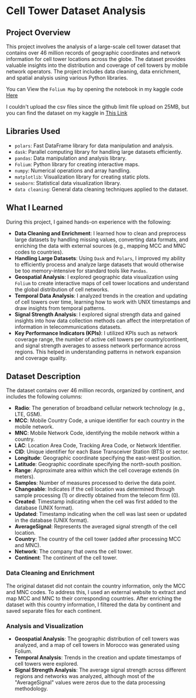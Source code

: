 # Cell Tower Dataset Analysis

## Project Overview

This project involves the analysis of a large-scale cell tower dataset that contains over 46 million records of geographic coordinates and network information for cell tower locations across the globe. The dataset provides valuable insights into the distribution and coverage of cell towers by mobile network operators. The project includes data cleaning, data enrichment, and spatial analysis using various Python libraries.

You can View the `Folium Map` by opening the notebook in my kaggle code [Here](https://www.kaggle.com/code/zakariaeyoussefi/cell-tower-analysis)


I couldn't upload the csv files since the github limit file upload on 25MB, but you can find the dataset on my kaggle in [This Link](https://www.kaggle.com/datasets/zakariaeyoussefi/cell-towers-worldwide-location-data-by-continent)
## Libraries Used

- `polars`: Fast DataFrame library for data manipulation and analysis.
- `dask`: Parallel computing library for handling large datasets efficiently.
- `pandas`: Data manipulation and analysis library.
- `Folium`: Python library for creating interactive maps.
- `numpy`: Numerical operations and array handling.
- `matplotlib`: Visualization library for creating static plots.
- `seaborn`: Statistical data visualization library.
- `data cleaning`: General data cleaning techniques applied to the dataset.

## What I Learned

During this project, I gained hands-on experience with the following:

- **Data Cleaning and Enrichment**: I learned how to clean and preprocess large datasets by handling missing values, converting data formats, and enriching the data with external sources (e.g., mapping MCC and MNC codes to countries).
- **Handling Large Datasets**: Using `Dask` and `Polars`, I improved my ability to efficiently process and analyze large datasets that would otherwise be too memory-intensive for standard tools like `Pandas`.
- **Geospatial Analysis**: I explored geographic data visualization using `Folium` to create interactive maps of cell tower locations and understand the global distribution of cell networks.
- **Temporal Data Analysis**: I analyzed trends in the creation and updating of cell towers over time, learning how to work with UNIX timestamps and draw insights from temporal patterns.
- **Signal Strength Analysis**: I explored signal strength data and gained insights into how data collection methods can affect the interpretation of information in telecommunications datasets.
- **Key Performance Indicators (KPIs)**: I utilized KPIs such as network coverage range, the number of active cell towers per country/continent, and signal strength averages to assess network performance across regions. This helped in understanding patterns in network expansion and coverage quality.


## Dataset Description

The dataset contains over 46 million records, organized by continent, and includes the following columns:

- **Radio**: The generation of broadband cellular network technology (e.g., LTE, GSM).
- **MCC**: Mobile Country Code, a unique identifier for each country in the mobile network.
- **MNC**: Mobile Network Code, identifying the mobile network within a country.
- **LAC**: Location Area Code, Tracking Area Code, or Network Identifier.
- **CID**: Unique identifier for each Base Transceiver Station (BTS) or sector.
- **Longitude**: Geographic coordinate specifying the east-west position.
- **Latitude**: Geographic coordinate specifying the north-south position.
- **Range**: Approximate area within which the cell coverage extends (in meters).
- **Samples**: Number of measures processed to derive the data point.
- **Changeable**: Indicates if the cell location was determined through sample processing (1) or directly obtained from the telecom firm (0).
- **Created**: Timestamp indicating when the cell was first added to the database (UNIX format).
- **Updated**: Timestamp indicating when the cell was last seen or updated in the database (UNIX format).
- **AverageSignal**: Represents the averaged signal strength of the cell location.
- **Country**: The country of the cell tower (added after processing MCC and MNC).
- **Network**: The company that owns the cell tower.
- **Continent**: The continent of the cell tower.

### Data Cleaning and Enrichment

The original dataset did not contain the country information, only the MCC and MNC codes. To address this, I used an external website to extract and map MCC and MNC to their corresponding countries. After enriching the dataset with this country information, I filtered the data by continent and saved separate files for each continent.

### Analysis and Visualization

- **Geospatial Analysis**: The geographic distribution of cell towers was analyzed, and a map of cell towers in Morocco was generated using Folium.
- **Temporal Analysis**: Trends in the creation and update timestamps of cell towers were explored.
- **Signal Strength Analysis**: The average signal strength across different regions and networks was analyzed, although most of the "AverageSignal" values were zeros due to the data processing methodology.

